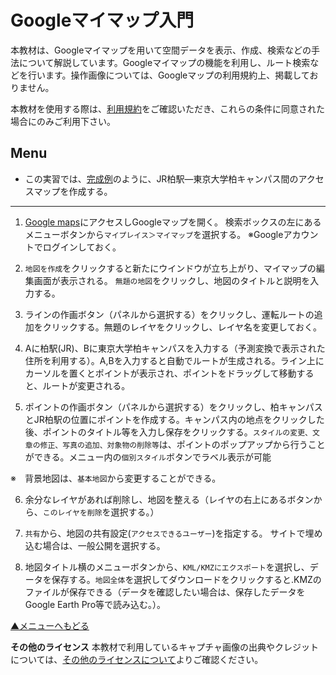 # Googleマイマップ入門
本教材は、Googleマイマップを用いて空間データを表示、作成、検索などの手法について解説しています。Googleマイマップの機能を利用し、ルート検索などを行います。操作画像については、Googleマップの利用規約上、掲載しておりません。

本教材を使用する際は、[利用規約]をご確認いただき、これらの条件に同意された場合にのみご利用下さい。

**Menu**
------

* この実習では、[完成例](https://www.google.com/maps/d/viewer?usp=sharing&mid=1JrBd5RfTO5a0U_5NV4RtHHVxnsZ01HpG)のように、JR柏駅―東京大学柏キャンパス間のアクセスマップを作成する。


--------

1. [Google maps]にアクセスしGoogleマップを開く。
検索ボックスの左にあるメニューボタンから`マイプレイス＞マイマップ`を選択する。
※Googleアカウントでログインしておく。


2. `地図を作成`をクリックすると新たにウインドウが立ち上がり、マイマップの編集画面が表示される。
`無題の地図`をクリックし、地図のタイトルと説明を入力する。

3. ラインの作画ボタン（パネルから選択する）をクリックし、運転ルートの追加をクリックする。無題のレイヤをクリックし、レイヤ名を変更しておく。

4. Aに柏駅(JR)、Bに東京大学柏キャンパスを入力する（予測変換で表示された住所を利用する）。A,Bを入力すると自動でルートが生成される。ライン上にカーソルを置くとポイントが表示され、ポイントをドラッグして移動すると、ルートが変更される。

5. ポイントの作画ボタン（パネルから選択する）をクリックし、柏キャンパスとJR柏駅の位置にポイントを作成する。キャンパス内の地点をクリックした後、ポイントのタイトル等を入力し保存をクリックする。`スタイルの変更、文章の修正、写真の追加、対象物の削除等`は、ポイントのポップアップから行うことができる。メニュー内の`個別スタイル`ボタンでラベル表示が可能

※　背景地図は、`基本地図`から変更することができる。

6. 余分なレイヤがあれば削除し、地図を整える（レイヤの右上にあるボタンから、`このレイヤを削除`を選択する。）


7. `共有`から、地図の共有設定(`アクセスできるユーザー`)を指定する。
サイトで埋め込む場合は、一般公開を選択する。

8. 地図タイトル横のメニューボタンから、`KML/KMZにエクスポート`を選択し、データを保存する。`地図全体`を選択してダウンロードをクリックすると.KMZのファイルが保存できる（データを確認したい場合は、保存したデータをGoogle Earth Pro等で読み込む。）。

[▲メニューへもどる]

**その他のライセンス**
本教材で利用しているキャプチャ画像の出典やクレジットについては、[その他のライセンスについて]よりご確認ください。

[その他のライセンスについて]:../../license.md
[▲メニューへもどる]:./Google_mymap.md#Menu
[Google maps]:https://www.google.co.jp/maps
[利用規約]:../../../policy.md
[利用規約]:../../../policy.md
[その他のライセンスについて]:../../license.md
[よくある質問とエラー]:../../questions/questions.md

[GISの基本概念]:../../00/00.md
[QGISビギナーズマニュアル]:../../QGIS/QGIS.md
[GRASSビギナーズマニュアル]:../../GRASS/GRASS.md
[リモートセンシングとその解析]:../../06/06.md
[既存データの地図データと属性データ]:../../07/07.md
[空間データ]:../../08/08.md
[空間データベース]:../../09/09.md
[空間データの統合・修正]:../../10/10.md
[基本的な空間解析]:../../11/11.md
[ネットワーク分析]:../../12/12.md
[領域分析]:../../13/13.md
[点データの分析]:../../14/14.md
[ラスタデータの分析]:../../15/15.md
[傾向面分析]:../../16/16.md
[空間的自己相関]:../../17/17.md
[空間補間]:../../18/18.md
[空間相関分析]:../../19/19.md
[空間分析におけるスケール]:../../20/20.md
[視覚的伝達]:../../21/21.md
[参加型GISと社会貢献]:../../26/26.md

[地理院地図]:https://maps.gsi.go.jp
[e-Stat]:https://www.e-stat.go.jp/
[国土数値情報]:http://nlftp.mlit.go.jp/ksj/
[基盤地図情報]:http://www.gsi.go.jp/kiban/
[地理院タイル]:http://maps.gsi.go.jp/development/ichiran.html

[課題ページ_QGISビギナーズマニュアル]:../../tasks/t_qgis_entry.md
[課題ページ_GRASSビギナーズマニュアル]:../../tasks/t_grass_entry.md
[課題ページ_リモートセンシングとその解析]:../../tasks/t_06.md
[課題ページ_既存データの地図データと属性データ]:../../tasks/t_07.md
[課題ページ_空間データ]:../../tasks/t_08.md
[課題ページ_空間データベース]:../../tasks/t_09.md
[課題ページ_空間データの統合・修正]:../../tasks/t_10.md
[課題ページ_基本的な空間解析]:../../tasks/t_11.md
[課題ページ_ネットワーク分析]:../../tasks/t_12.md
[課題ページ_基本的な空間解析]:../../tasks/t_13.md
[課題ページ_点データの分析]:../../tasks/t_14.md
[課題ページ_ラスタデータの分析]:../../tasks/t_15.md
[課題ページ_空間補間]:../../tasks/t_18.md
[課題ページ_視覚的伝達]:../../tasks/t_21.md
[課題ページ_参加型GISと社会貢献]:../../tasks/t_26.md

